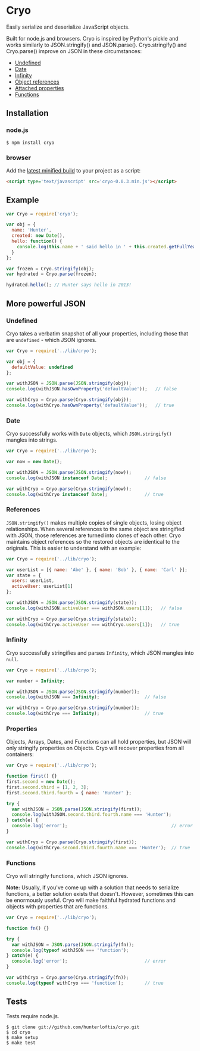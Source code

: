 # Cryo

Easily serialize and deserialize JavaScript objects.

Built for node.js and browsers. Cryo is inspired by Python's pickle and works similarly to JSON.stringify() and JSON.parse().
Cryo.stringify() and Cryo.parse() improve on JSON in these circumstances:

- [Undefined](#undefined)
- [Date](#date)
- [Infinity](#infinity)
- [Object references](#references)
- [Attached properties](#properties)
- [Functions](#functions)

## Installation

### node.js

```
$ npm install cryo
```

### browser

Add the [latest minified build](https://github.com/hunterloftis/cryo/tree/master/build) to your project as a script:

```html
<script type='text/javascript' src='cryo-0.0.3.min.js'></script>
```

## Example

```js
var Cryo = require('cryo');

var obj = {
  name: 'Hunter',
  created: new Date(),
  hello: function() {
    console.log(this.name + ' said hello in ' + this.created.getFullYear() + '!');
  }
};

var frozen = Cryo.stringify(obj);
var hydrated = Cryo.parse(frozen);

hydrated.hello(); // Hunter says hello in 2013!
```

## More powerful JSON

### Undefined

Cryo takes a verbatim snapshot of all your properties, including those that are `undefined` - which JSON ignores.

```js
var Cryo = require('../lib/cryo');

var obj = {
  defaultValue: undefined
};

var withJSON = JSON.parse(JSON.stringify(obj));
console.log(withJSON.hasOwnProperty('defaultValue'));   // false

var withCryo = Cryo.parse(Cryo.stringify(obj));
console.log(withCryo.hasOwnProperty('defaultValue'));   // true
```

### Date

Cryo successfully works with `Date` objects, which `JSON.stringify()` mangles into strings.

```js
var Cryo = require('../lib/cryo');

var now = new Date();

var withJSON = JSON.parse(JSON.stringify(now));
console.log(withJSON instanceof Date);              // false

var withCryo = Cryo.parse(Cryo.stringify(now));
console.log(withCryo instanceof Date);              // true
```

### References

`JSON.stringify()` makes multiple copies of single objects, losing object relationships.
When several references to the same object are stringified with JSON, those references are turned into clones of each other.
Cryo maintains object references so the restored objects are identical to the originals.
This is easier to understand with an example:

```js
var Cryo = require('../lib/cryo');

var userList = [{ name: 'Abe' }, { name: 'Bob' }, { name: 'Carl' }];
var state = {
  users: userList,
  activeUser: userList[1]
};

var withJSON = JSON.parse(JSON.stringify(state));
console.log(withJSON.activeUser === withJSON.users[1]);   // false

var withCryo = Cryo.parse(Cryo.stringify(state));
console.log(withCryo.activeUser === withCryo.users[1]);   // true
```

### Infinity

Cryo successfully stringifies and parses `Infinity`, which JSON mangles into `null`.

```js
var Cryo = require('../lib/cryo');

var number = Infinity;

var withJSON = JSON.parse(JSON.stringify(number));
console.log(withJSON === Infinity);                 // false

var withCryo = Cryo.parse(Cryo.stringify(number));
console.log(withCryo === Infinity);                 // true
```

### Properties

Objects, Arrays, Dates, and Functions can all hold properties, but JSON will only stringify properties on Objects.
Cryo will recover properties from all containers:

```js
var Cryo = require('../lib/cryo');

function first() {}
first.second = new Date();
first.second.third = [1, 2, 3];
first.second.third.fourth = { name: 'Hunter' };

try {
  var withJSON = JSON.parse(JSON.stringify(first));
  console.log(withJSON.second.third.fourth.name === 'Hunter');
} catch(e) {
  console.log('error');                                       // error
}

var withCryo = Cryo.parse(Cryo.stringify(first));
console.log(withCryo.second.third.fourth.name === 'Hunter');  // true
```

### Functions

Cryo will stringify functions, which JSON ignores.

**Note:** Usually, if you've come up with a solution that needs to serialize functions, a better solution exists that doesn't.
However, sometimes this can be enormously useful.
Cryo will make faithful hydrated functions and objects with properties that are functions.

```js
var Cryo = require('../lib/cryo');

function fn() {}

try {
  var withJSON = JSON.parse(JSON.stringify(fn));
  console.log(typeof withJSON === 'function');
} catch(e) {
  console.log('error');                             // error
}

var withCryo = Cryo.parse(Cryo.stringify(fn));
console.log(typeof withCryo === 'function');        // true
```

## Tests

Tests require node.js.

```
$ git clone git://github.com/hunterloftis/cryo.git
$ cd cryo
$ make setup
$ make test
```
